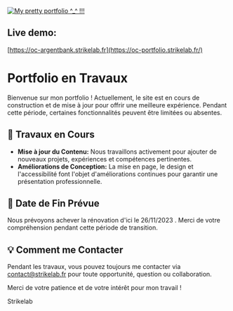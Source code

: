 [![My pretty portfolio ^_^ !!!](https://ftp.strikelab.fr/images/oc/portfolio_preview.png)](https://oc-portfolio.strikelab.fr/)

## Live demo:

[https://oc-argentbank.strikelab.fr](https://oc-portfolio.strikelab.fr/)

# Portfolio en Travaux

Bienvenue sur mon portfolio ! Actuellement, le site est en cours de construction et de mise à jour pour offrir une meilleure expérience. Pendant cette période, certaines fonctionnalités peuvent être limitées ou absentes.

## 🚧 Travaux en Cours

- **Mise à jour du Contenu:** Nous travaillons activement pour ajouter de nouveaux projets, expériences et compétences pertinentes.
- **Améliorations de Conception:** La mise en page, le design et l'accessibilité font l'objet d'améliorations continues pour garantir une présentation professionnelle.

## 📅 Date de Fin Prévue

Nous prévoyons achever la rénovation d'ici le 26/11/2023 . Merci de votre compréhension pendant cette période de transition.

## 💡 Comment me Contacter

Pendant les travaux, vous pouvez toujours me contacter via contact@strikelab.fr pour toute opportunité, question ou collaboration.

Merci de votre patience et de votre intérêt pour mon travail !

Strikelab
